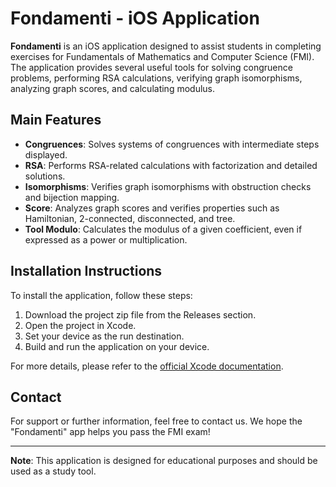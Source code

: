 # Fondamenti - iOS Application

**Fondamenti** is an iOS application designed to assist students in completing exercises for Fundamentals of Mathematics and Computer Science (FMI). The application provides several useful tools for solving congruence problems, performing RSA calculations, verifying graph isomorphisms, analyzing graph scores, and calculating modulus.

## Main Features

- **Congruences**: Solves systems of congruences with intermediate steps displayed.
- **RSA**: Performs RSA-related calculations with factorization and detailed solutions.
- **Isomorphisms**: Verifies graph isomorphisms with obstruction checks and bijection mapping.
- **Score**: Analyzes graph scores and verifies properties such as Hamiltonian, 2-connected, disconnected, and tree.
- **Tool Modulo**: Calculates the modulus of a given coefficient, even if expressed as a power or multiplication.

## Installation Instructions

To install the application, follow these steps:

1. Download the project zip file from the Releases section.
2. Open the project in Xcode.
3. Set your device as the run destination.
4. Build and run the application on your device.

For more details, please refer to the [official Xcode documentation](https://developer.apple.com/documentation/xcode).

## Contact

For support or further information, feel free to contact us. We hope the "Fondamenti" app helps you pass the FMI exam!

---

**Note**: This application is designed for educational purposes and should be used as a study tool.